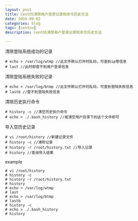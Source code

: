 ```yaml
---
layout: post
title: CentOS清除用户登录记录和命令历史方法
date: 2016-09-02
categories: blog
tags: [centos]
description: CentOS清除用户登录记录和命令历史方法

---
```


清除登陆系统成功的记录

    # echo > /var/log/wtmp //此文件默认打开时乱码，可查到ip等信息
    # last //此时即查不到用户登录信息

清除登陆系统失败的记录

    # echo > /var/log/btmp //此文件默认打开时乱码，可查到登陆失败信息
    # lastb //查不到登陆失败信息
 
清除历史执行命令

    # history -c //清空历史执行命令
    # echo > ./.bash_history //或清空用户目录下的这个文件即可
 
导入空历史记录

    # vi /root/history //新建记录文件
    # history -c //清除记录 
    # history -r /root/history.txt //导入记录 
    # history //查询导入结果

example 

    # vi /root/history
    # history -c 
    # history -r /root/history.txt 
    # history 
    # echo > /var/log/wtmp  
    # last
    # echo > /var/log/btmp
    # lastb 
    # history -c 
    # echo > ./.bash_history
    # history